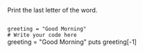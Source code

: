Print the last letter of the word.

<codeblock language="ruby" type="exercise" testMode="fixedInput">
<code>
greeting = "Good Morning"
# Write your code here
</code>

<solution>
greeting = "Good Morning"
puts greeting[-1]
</solution>
</codeblock>
